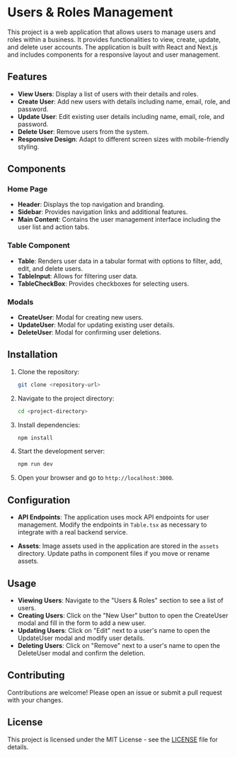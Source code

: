 

# Users & Roles Management

This project is a web application that allows users to manage users and roles within a business. It provides functionalities to view, create, update, and delete user accounts. The application is built with React and Next.js and includes components for a responsive layout and user management.

## Features

- **View Users**: Display a list of users with their details and roles.
- **Create User**: Add new users with details including name, email, role, and password.
- **Update User**: Edit existing user details including name, email, role, and password.
- **Delete User**: Remove users from the system.
- **Responsive Design**: Adapt to different screen sizes with mobile-friendly styling.

## Components

### Home Page

- **Header**: Displays the top navigation and branding.
- **Sidebar**: Provides navigation links and additional features.
- **Main Content**: Contains the user management interface including the user list and action tabs.

### Table Component

- **Table**: Renders user data in a tabular format with options to filter, add, edit, and delete users.
- **TableInput**: Allows for filtering user data.
- **TableCheckBox**: Provides checkboxes for selecting users.

### Modals

- **CreateUser**: Modal for creating new users.
- **UpdateUser**: Modal for updating existing user details.
- **DeleteUser**: Modal for confirming user deletions.

## Installation

1. Clone the repository:

   ```bash
   git clone <repository-url>
   ```

2. Navigate to the project directory:

   ```bash
   cd <project-directory>
   ```

3. Install dependencies:

   ```bash
   npm install
   ```

4. Start the development server:

   ```bash
   npm run dev
   ```

5. Open your browser and go to `http://localhost:3000`.

## Configuration

- **API Endpoints**: The application uses mock API endpoints for user management. Modify the endpoints in `Table.tsx` as necessary to integrate with a real backend service.

- **Assets**: Image assets used in the application are stored in the `assets` directory. Update paths in component files if you move or rename assets.

## Usage

- **Viewing Users**: Navigate to the "Users & Roles" section to see a list of users.
- **Creating Users**: Click on the "New User" button to open the CreateUser modal and fill in the form to add a new user.
- **Updating Users**: Click on "Edit" next to a user's name to open the UpdateUser modal and modify user details.
- **Deleting Users**: Click on "Remove" next to a user's name to open the DeleteUser modal and confirm the deletion.

## Contributing

Contributions are welcome! Please open an issue or submit a pull request with your changes.

## License

This project is licensed under the MIT License - see the [LICENSE](LICENSE) file for details.

